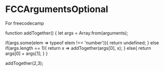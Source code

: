 # FCCArgumentsOptional
For freecodecamp


function addTogether() {
  let args = Array.from(arguments);

  if(args.some(elem => typeof elem !== 'number')){
    return undefined;
  } else if(args.length == 1){
    return x => addTogether(args[0], x);
  } else{
    return args[0] + args[1];
  }
}

addTogether(2,3);
